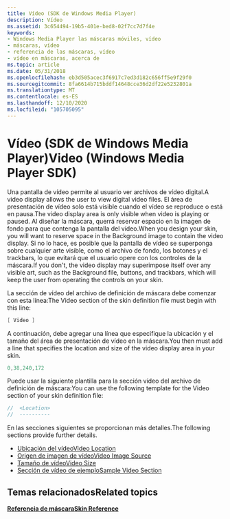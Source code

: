 ```yaml
---
title: Vídeo (SDK de Windows Media Player)
description: Vídeo
ms.assetid: 3c654494-19b5-401e-bed8-02f7cc7d7f4e
keywords:
- Windows Media Player las máscaras móviles, vídeo
- máscaras, vídeo
- referencia de las máscaras, vídeo
- vídeo en máscaras, acerca de
ms.topic: article
ms.date: 05/31/2018
ms.openlocfilehash: eb3d505acec3f6917c7ed3d182c656ff5e9f29f0
ms.sourcegitcommit: 8fa6614b715bddf14648cce36d2df22e5232801a
ms.translationtype: MT
ms.contentlocale: es-ES
ms.lasthandoff: 12/10/2020
ms.locfileid: "105705095"
---
```

# <a name="video-windows-media-player-sdk"></a><span data-ttu-id="9fb62-107">Vídeo (SDK de Windows Media Player)</span><span class="sxs-lookup"><span data-stu-id="9fb62-107">Video (Windows Media Player SDK)</span></span>

<span data-ttu-id="9fb62-108">Una pantalla de vídeo permite al usuario ver archivos de vídeo digital.</span><span class="sxs-lookup"><span data-stu-id="9fb62-108">A video display allows the user to view digital video files.</span></span> <span data-ttu-id="9fb62-109">El área de presentación de vídeo solo está visible cuando el vídeo se reproduce o está en pausa.</span><span class="sxs-lookup"><span data-stu-id="9fb62-109">The video display area is only visible when video is playing or paused.</span></span> <span data-ttu-id="9fb62-110">Al diseñar la máscara, querrá reservar espacio en la imagen de fondo para que contenga la pantalla del vídeo.</span><span class="sxs-lookup"><span data-stu-id="9fb62-110">When you design your skin, you will want to reserve space in the Background image to contain the video display.</span></span> <span data-ttu-id="9fb62-111">Si no lo hace, es posible que la pantalla de vídeo se superponga sobre cualquier arte visible, como el archivo de fondo, los botones y el trackbars, lo que evitará que el usuario opere con los controles de la máscara.</span><span class="sxs-lookup"><span data-stu-id="9fb62-111">If you don't, the video display may superimpose itself over any visible art, such as the Background file, buttons, and trackbars, which will keep the user from operating the controls on your skin.</span></span>

<span data-ttu-id="9fb62-112">La sección de vídeo del archivo de definición de máscara debe comenzar con esta línea:</span><span class="sxs-lookup"><span data-stu-id="9fb62-112">The Video section of the skin definition file must begin with this line:</span></span>


```C++
[ Video ]

```



<span data-ttu-id="9fb62-113">A continuación, debe agregar una línea que especifique la ubicación y el tamaño del área de presentación de vídeo en la máscara.</span><span class="sxs-lookup"><span data-stu-id="9fb62-113">You then must add a line that specifies the location and size of the video display area in your skin.</span></span>


```C++
0,38,240,172

```



<span data-ttu-id="9fb62-114">Puede usar la siguiente plantilla para la sección vídeo del archivo de definición de máscara:</span><span class="sxs-lookup"><span data-stu-id="9fb62-114">You can use the following template for the Video section of your skin definition file:</span></span>


```C++
//  <Location>
//  ----------

```



<span data-ttu-id="9fb62-115">En las secciones siguientes se proporcionan más detalles.</span><span class="sxs-lookup"><span data-stu-id="9fb62-115">The following sections provide further details.</span></span>

-   [<span data-ttu-id="9fb62-116">Ubicación del vídeo</span><span class="sxs-lookup"><span data-stu-id="9fb62-116">Video Location</span></span>](video-location.md)
-   [<span data-ttu-id="9fb62-117">Origen de imagen de vídeo</span><span class="sxs-lookup"><span data-stu-id="9fb62-117">Video Image Source</span></span>](video-image-source.md)
-   [<span data-ttu-id="9fb62-118">Tamaño de vídeo</span><span class="sxs-lookup"><span data-stu-id="9fb62-118">Video Size</span></span>](video-size.md)
-   [<span data-ttu-id="9fb62-119">Sección de vídeo de ejemplo</span><span class="sxs-lookup"><span data-stu-id="9fb62-119">Sample Video Section</span></span>](sample-video-section.md)

## <a name="related-topics"></a><span data-ttu-id="9fb62-120">Temas relacionados</span><span class="sxs-lookup"><span data-stu-id="9fb62-120">Related topics</span></span>

<dl> <dt>

[<span data-ttu-id="9fb62-121">**Referencia de máscara**</span><span class="sxs-lookup"><span data-stu-id="9fb62-121">**Skin Reference**</span></span>](skin-reference.md)
</dt> </dl>

 

 




